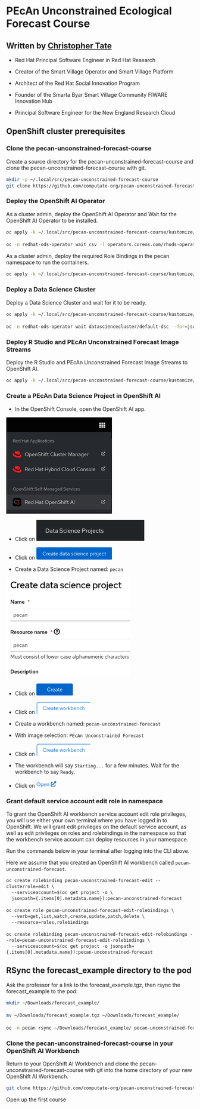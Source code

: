 

# PEcAn Unconstrained Ecological Forecast Course

## Written by [Christopher Tate](https://www.computate.org/)

- Red Hat Principal Software Engineer in Red Hat Research 

- Creator of the Smart Village Operator and Smart Village Platform 

- Architect of the Red Hat Social Innovation Program 

- Founder of the Smarta Byar Smart Village Community FIWARE Innovation Hub 

- Principal Software Engineer for the New England Research Cloud

## OpenShift cluster prerequisites

### Clone the pecan-unconstrained-forecast-course

Create a source directory for the pecan-unconstrained-forecast-course 
and clone the pecan-unconstrained-forecast-course with git. 

```bash
mkdir -p ~/.local/src/pecan-unconstrained-forecast-course
git clone https://github.com/computate-org/pecan-unconstrained-forecast-course.git ~/.local/src/pecan-unconstrained-forecast-course
```

### Deploy the OpenShift AI Operator

As a cluster admin, deploy the OpenShift AI Operator 
and Wait for the OpenShift AI Operator to be installed. 

```bash
oc apply -k ~/.local/src/pecan-unconstrained-forecast-course/kustomize/bundles/openshift-ai/base/

oc -n redhat-ods-operator wait csv -l operators.coreos.com/rhods-operator.redhat-ods-operator="" --for=jsonpath={.status.phase}='Succeeded'
```

As a cluster admin, deploy the required Role Bindings in the pecan namespace to run the containers. 

```bash
oc apply -k ~/.local/src/pecan-unconstrained-forecast-course/kustomize/bundles/pecan/base/
```

### Deploy a Data Science Cluster

Deploy a Data Science Cluster and wait for it to be ready. 

```bash
oc apply -k ~/.local/src/pecan-unconstrained-forecast-course/kustomize/bundles/openshift-ai/app/datascienceclusters/

oc -n redhat-ods-operator wait datasciencecluster/default-dsc --for=jsonpath='{.status.phase}'='Ready'
```

### Deploy R Studio and PEcAn Unconstrained Forecast Image Streams

Deploy the R Studio and PEcAn Unconstrained Forecast Image Streams to OpenShift AI. 

```bash
oc apply -k ~/.local/src/pecan-unconstrained-forecast-course/kustomize/bundles/openshift-ai/app/imagestreams/
```

### Create a PEcAn Data Science Project in OpenShift AI

- In the OpenShift Console, open the OpenShift AI app. 

![Open the OpenShift AI app](pictures/openshift-apps-openshift-ai.png "Open the OpenShift AI app") 

- Click on ![Data Science Projects](pictures/button-data-science-projects.png "Data Science Projects")

- Click on ![Create Data Science Project](pictures/button-create-data-science-project.png "Create Data Science Project")

- Create a Data Science Project named: `pecan`

![Create Data Science Project](pictures/form-create-data-science-project.png "Create Data Science Project")

- Click on ![Create](pictures/button-create.png "Create")

- Click on ![Create Workbench](pictures/button-create-workbench.png "Create Workbench")

- Create a workbench named: `pecan-unconstrained-forecast`

- With image selection: `PEcAn Unconstrained Forecast`

- Click on ![Create Workbench](pictures/button-create-workbench.png "Create Workbench")

- The workbench will say `Starting...` for a few minutes. 
Wait for the workbench to say `Ready`. 

- Click on ![Open](pictures/button-workbench-open.png "Open")

### Grant default service account edit role in namespace

To grant the OpenShift AI workbench service account edit role privileges, 
you will use either your own terminal where you have logged in to OpenShift. 
We will grant edit privileges on the
default service account, as well as edit privileges on roles and
rolebindings in the namespace so that the workbench service account can
deploy resources in your namespace.

Run the commands below in your terminal after logging into the CLI above. 

Here we assume that you created an OpenShift AI workbench called `pecan-unconstrained-forecast`. 

```
oc create rolebinding pecan-unconstrained-forecast-edit --clusterrole=edit \
  --serviceaccount=$(oc get project -o \
  jsonpath={.items[0].metadata.name}):pecan-unconstrained-forecast

oc create role pecan-unconstrained-forecast-edit-rolebindings \
  --verb=get,list,watch,create,update,patch,delete \
  --resource=roles,rolebindings

oc create rolebinding pecan-unconstrained-forecast-edit-rolebindings --role=pecan-unconstrained-forecast-edit-rolebindings \
  --serviceaccount=$(oc get project -o jsonpath={.items[0].metadata.name}):pecan-unconstrained-forecast
```

## RSync the forecast_example directory to the pod

Ask the professor for a link to the forecast_example.tgz, 
then rsync the forecast_example to the pod: 

```bash
mkdir ~/Downloads/forecast_example/

mv ~/Downloads/forecast_example.tgz ~/Downloads/forecast_example/

oc -n pecan rsync ~/Downloads/forecast_example/ pecan-unconstrained-forecast-0:/opt/app-root/src/forecast_example/
```

### Clone the pecan-unconstrained-forecast-course in your OpenShift AI Workbench

Return to your OpenShift AI Workbench and clone the pecan-unconstrained-forecast-course with git into the home directory of your new OpenShift AI Workbench. 

```bash
git clone https://github.com/computate-org/pecan-unconstrained-forecast-course.git ~/pecan-unconstrained-forecast-course
```

Open up the first course


